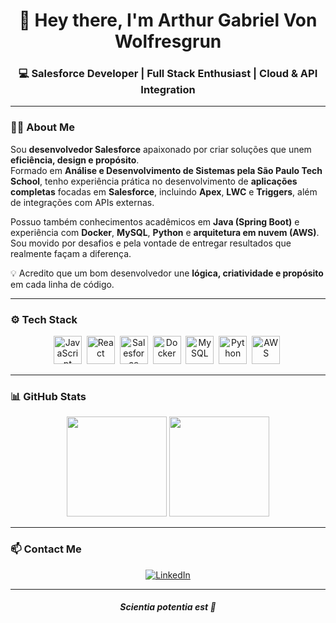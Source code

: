 <h1 align="center">👋 Hey there, I'm Arthur Gabriel Von Wolfresgrun</h1>

<h3 align="center">💻 Salesforce Developer | Full Stack Enthusiast | Cloud & API Integration</h3>

---

### 👨‍💻 About Me

Sou **desenvolvedor Salesforce** apaixonado por criar soluções que unem **eficiência, design e propósito**.  
Formado em **Análise e Desenvolvimento de Sistemas pela São Paulo Tech School**, tenho experiência prática no desenvolvimento de **aplicações completas** focadas em **Salesforce**, incluindo **Apex**, **LWC** e **Triggers**, além de integrações com APIs externas.  

Possuo também conhecimentos acadêmicos em **Java (Spring Boot)** e experiência com **Docker**, **MySQL**, **Python** e **arquitetura em nuvem (AWS)**.  
Sou movido por desafios e pela vontade de entregar resultados que realmente façam a diferença.  

💡 Acredito que um bom desenvolvedor une **lógica, criatividade e propósito** em cada linha de código.

---

### ⚙️ Tech Stack

<p align="center">
  <img src="https://cdn.jsdelivr.net/gh/devicons/devicon/icons/javascript/javascript-original.svg" alt="JavaScript" width="45" height="45"/>&nbsp;
  <img src="https://cdn.jsdelivr.net/gh/devicons/devicon/icons/react/react-original.svg" alt="React" width="45" height="45"/>&nbsp;
  <img src="https://cdn.jsdelivr.net/gh/devicons/devicon/icons/salesforce/salesforce-original.svg" alt="Salesforce" width="45" height="45"/>&nbsp;
  <img src="https://cdn.jsdelivr.net/gh/devicons/devicon/icons/docker/docker-original.svg" alt="Docker" width="45" height="45"/>&nbsp;
  <img src="https://cdn.jsdelivr.net/gh/devicons/devicon/icons/mysql/mysql-original.svg" alt="MySQL" width="45" height="45"/>&nbsp;
  <img src="https://cdn.jsdelivr.net/gh/devicons/devicon/icons/python/python-original.svg" alt="Python" width="45" height="45"/>&nbsp;
  <img src="https://cdn.jsdelivr.net/gh/devicons/devicon/icons/aws/aws-original.svg" alt="AWS" width="45" height="45"/>&nbsp;
</p>

---

### 📊 GitHub Stats

<p align="center">
  <img src="https://github-readme-stats.vercel.app/api?username=ArthurV0n&show_icons=true&count_private=true&theme=tokyonight" height="160px" />
  <img src="https://github-readme-stats.vercel.app/api/top-langs/?username=ArthurV0n&layout=compact&theme=tokyonight" height="160px" />
</p>

---

### 📫 Contact Me

<p align="center">
  <a href="https://www.linkedin.com/in/arthur-wolfresgrun-9899652ab" target="_blank">
    <img src="https://img.shields.io/badge/LinkedIn-%230077B5.svg?&style=for-the-badge&logo=linkedin&logoColor=white" alt="LinkedIn">
  </a>
</p>

---

<h4 align="center"><i>Scientia potentia est 🧠</i></h4>

